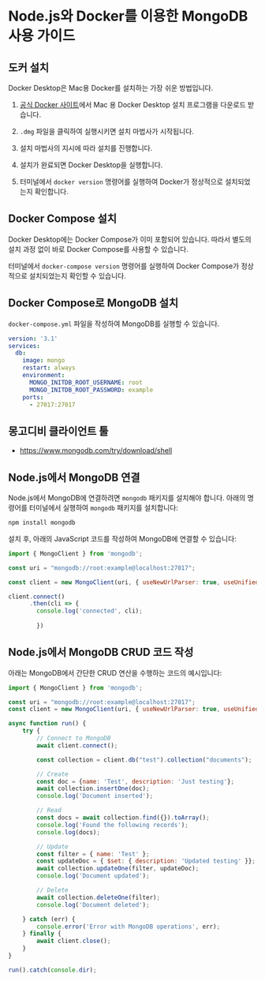 # Node.js와 Docker를 이용한 MongoDB 사용 가이드

## 도커 설치

Docker Desktop은 Mac용 Docker를 설치하는 가장 쉬운 방법입니다.

1. [공식 Docker 사이트](https://www.docker.com/products/docker-desktop)에서 Mac 용 Docker Desktop 설치 프로그램을 다운로드 받습니다.

2. `.dmg` 파일을 클릭하여 실행시키면 설치 마법사가 시작됩니다.

3. 설치 마법사의 지시에 따라 설치를 진행합니다.

4. 설치가 완료되면 Docker Desktop을 실행합니다.

5. 터미널에서 `docker version` 명령어를 실행하여 Docker가 정상적으로 설치되었는지 확인합니다.

## Docker Compose 설치

Docker Desktop에는 Docker Compose가 이미 포함되어 있습니다. 따라서 별도의 설치 과정 없이 바로 Docker Compose를 사용할 수 있습니다.

터미널에서 `docker-compose version` 명령어를 실행하여 Docker Compose가 정상적으로 설치되었는지 확인할 수 있습니다.

## Docker Compose로 MongoDB 설치

`docker-compose.yml` 파일을 작성하여 MongoDB를 실행할 수 있습니다.

```yaml
version: '3.1'
services:
  db:
    image: mongo
    restart: always
    environment:
      MONGO_INITDB_ROOT_USERNAME: root
      MONGO_INITDB_ROOT_PASSWORD: example
    ports:
      - 27017:27017
```

## 몽고디비 클라이언트 툴
- https://www.mongodb.com/try/download/shell

## Node.js에서 MongoDB 연결

Node.js에서 MongoDB에 연결하려면 `mongodb` 패키지를 설치해야 합니다. 아래의 명령어를 터미널에서 실행하여 `mongodb` 패키지를 설치합니다:

```bash
npm install mongodb
```

설치 후, 아래의 JavaScript 코드를 작성하여 MongoDB에 연결할 수 있습니다:

```javascript
import { MongoClient } from 'mongodb';

const uri = "mongodb://root:example@localhost:27017";

const client = new MongoClient(uri, { useNewUrlParser: true, useUnifiedTopology: true });

client.connect()
      .then(cli => {
        console.log('connected', cli);
            
        })
```


## Node.js에서 MongoDB CRUD 코드 작성

아래는 MongoDB에서 간단한 CRUD 연산을 수행하는 코드의 예시입니다:

```javascript
import { MongoClient } from 'mongodb';

const uri = "mongodb://root:example@localhost:27017";
const client = new MongoClient(uri, { useNewUrlParser: true, useUnifiedTopology: true });

async function run() {
    try {
        // Connect to MongoDB
        await client.connect();

        const collection = client.db("test").collection("documents");

        // Create
        const doc = {name: 'Test', description: 'Just testing'};
        await collection.insertOne(doc);
        console.log('Document inserted');

        // Read
        const docs = await collection.find({}).toArray();
        console.log('Found the following records');
        console.log(docs);

        // Update
        const filter = { name: 'Test' };
        const updateDoc = { $set: { description: 'Updated testing' }};
        await collection.updateOne(filter, updateDoc);
        console.log('Document updated');

        // Delete
        await collection.deleteOne(filter);
        console.log('Document deleted');

    } catch (err) {
        console.error('Error with MongoDB operations', err);
    } finally {
        await client.close();
    }
}

run().catch(console.dir);
```
